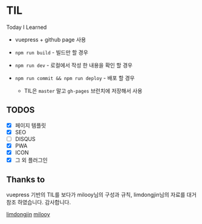 # TIL

Today I Learned

- vuepress + github page 사용

- `npm run build` - 빌드만 할 경우
- `npm run dev` - 로컬에서 작성 한 내용을 확인 할 경우
- `npm run commit && npm run deploy` - 배포 할 경우
  - TIL은 `master` 말고 `gh-pages` 브런치에 저장해서 사용

## TODOS

- [X] 페이지 템플릿
- [X] SEO
- [ ] DISQUS
- [X] PWA
- [X] ICON
- [X] 그 외 플러그인

## Thanks to

vuepress 기반의 TIL를 보다가
milooy님의 구성과 규칙,
limdongjin님의 자료를
대거 참조 하였습니다.
감사합니다.

[limdongjin](https://limdongjin.github.io/)
[milooy](https://github.com/milooy/TIL)
